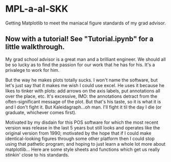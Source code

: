 # MPL-a-al-SKK
Getting Matplotlib to meet the maniacal figure standards of my grad advisor.

## Now with a tutorial!  See "Tutorial.ipynb" for a little walkthrough.

My grad school advisor is a great man and a brilliant engineer.  We should all be so lucky as to find the passion for our work that he has for his. It's a privalege to work for him.

But the way he makes plots totally sucks.  I won't name the software, but let's just say that it makes me wish I could use excel.  He uses it because he likes to tinker with plots: add arrows on the axis labels, put annotations all over the place, etc.  It's excessive, IMO:  the annotations detract from the often-significant message of the plot.  But that's his taste, so it is what it is and I don't fight it.  But Kaleidagraph...oh man.  I'll fight it til the day I die (or graduate, whichever comes first).

Motivated by my disdain for this POS software for which the most recent version was release in the last 5 years but still looks and operates like the original version from 1990; motivated by the hope that if I could make identical-looking figures through some other platform then I could stop using that pathetic program; and hoping to just learn a whole lot more about matplotlib...
Here are some style sheets and functions which get us really stinkin' close to his standards.
